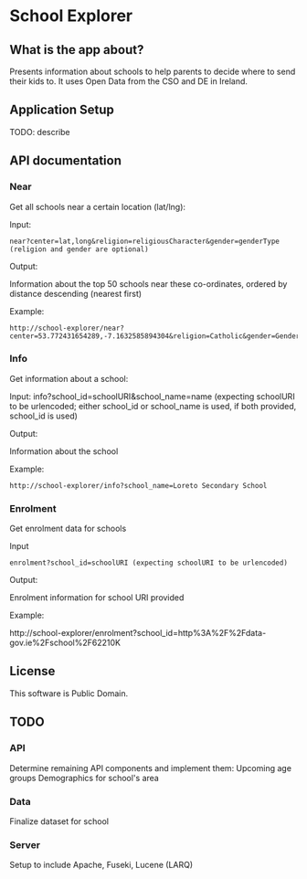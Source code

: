 # School Explorer

## What is the app about?

Presents information about schools to help parents to decide where to send their kids to. It uses Open Data from the CSO and DE in Ireland.

## Application Setup

TODO: describe

## API documentation

### Near
Get all schools near a certain location (lat/lng):

Input:

	near?center=lat,long&religion=religiousCharacter&gender=genderType (religion and gender are optional)
	
Output:

Information about the top 50 schools near these co-ordinates, ordered by distance descending (nearest first)

Example:

	http://school-explorer/near?center=53.772431654289,-7.1632585894304&religion=Catholic&gender=Gender_Boys

### Info
Get information about a school:

Input:
	info?school_id=schoolURI&school_name=name (expecting schoolURI to be urlencoded; either school_id or school_name is used, if both provided, school_id is used)
	
Output:

Information about the school

Example:

	http://school-explorer/info?school_name=Loreto Secondary School

### Enrolment
Get enrolment data for schools

Input

    enrolment?school_id=schoolURI (expecting schoolURI to be urlencoded)

Output:

Enrolment information for school URI provided

Example:

http://school-explorer/enrolment?school_id=http%3A%2F%2Fdata-gov.ie%2Fschool%2F62210K



## License

This software is Public Domain.


## TODO

### API
Determine remaining API components and implement them:
Upcoming age groups
Demographics for school's area

### Data
Finalize dataset for school

### Server
Setup to include Apache, Fuseki, Lucene (LARQ)
